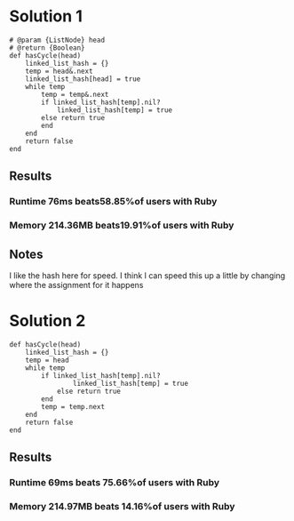 # Solution 1

```
# @param {ListNode} head
# @return {Boolean}
def hasCycle(head)
    linked_list_hash = {}
    temp = head&.next
    linked_list_hash[head] = true
    while temp
        temp = temp&.next
        if linked_list_hash[temp].nil?
            linked_list_hash[temp] = true
        else return true
        end
    end
    return false
end
```

## Results
### Runtime 76ms beats58.85%of users with Ruby
### Memory 214.36MB beats19.91%of users with Ruby

## Notes
I like the hash here for speed. I think I can speed this up a little by changing where the assignment for it happens

# Solution 2

```
def hasCycle(head)
    linked_list_hash = {}
    temp = head
    while temp
        if linked_list_hash[temp].nil?
                linked_list_hash[temp] = true
            else return true
        end
        temp = temp.next
    end
    return false
end
```

## Results
### Runtime 69ms beats 75.66%of users with Ruby
### Memory 214.97MB beats 14.16%of users with Ruby
